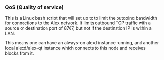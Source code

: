 ### QoS (Quality of service) ###

This is a Linux bash script that will set up tc to limit the outgoing bandwidth for connections to the Alex network. It limits outbound TCP traffic with a source or destination port of 8767, but not if the destination IP is within a LAN.

This means one can have an always-on alexd instance running, and another local alexd/alex-qt instance which connects to this node and receives blocks from it.
